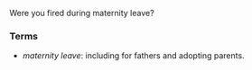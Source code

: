 Were you fired during maternity leave?

### Terms
* *maternity leave*: including for fathers and adopting parents.

